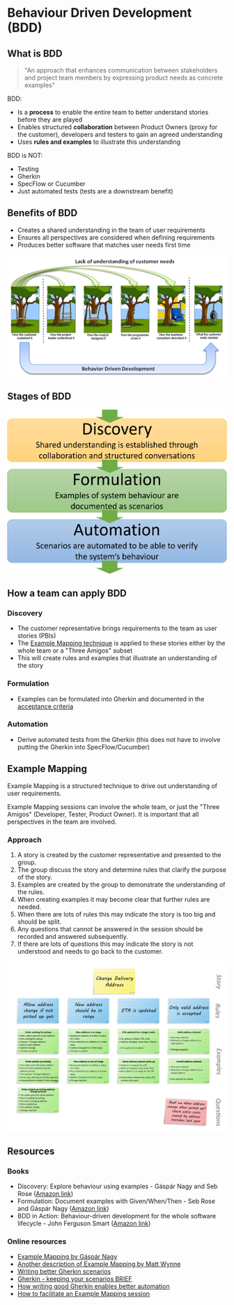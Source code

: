 # Behaviour Driven Development (BDD)

## What is BDD

> "An approach that enhances communication between stakeholders and project team members by expressing product needs as concrete examples"

BDD:

* Is a **process** to enable the entire team to better understand stories before they are played
* Enables structured **collaboration** between Product Owners (proxy for the customer), developers and testers to gain an agreed understanding
* Uses **rules and examples** to illustrate this understanding

BDD is NOT:

* Testing
* Gherkin
* SpecFlow or Cucumber
* Just automated tests (tests are a downstream benefit)

## Benefits of BDD

* Creates a shared understanding in the team of user requirements
* Ensures all perspectives are considered when defining requirements
* Produces better software that matches user needs first time

![bdd tree swing](images/bdd_tree_swing.png)

## Stages of BDD

![dicovery formulation automation](images/dicovery_formulation_automation.png)

## How a team can apply BDD

### Discovery

* The customer representative brings requirements to the team as user stories (PBIs)
* The [Example Mapping technique](#example-mapping) is applied to these stories either by the whole team or a "Three Amigos" subset
* This will create rules and examples that illustrate an understanding of the story

### Formulation

* Examples can be formulated into Gherkin and documented in the [acceptance criteria](acceptance-criteria.md)
  
### Automation

* Derive automated tests from the Gherkin (this does not have to involve putting the Gherkin into SpecFlow/Cucumber)

## Example Mapping

Example Mapping is a structured technique to drive out understanding of user requirements.

Example Mapping sessions can involve the whole team, or just the "Three Amigos" (Developer, Tester, Product Owner). It is important that all perspectives in the team are involved.

### Approach

1. A story is created by the customer representative and presented to the group.
1. The group discuss the story and determine rules that clarify the purpose of the story.
1. Examples are created by the group to demonstrate the understanding of the rules.
1. When creating examples it may become clear that further rules are needed.
1. When there are lots of rules this may indicate the story is too big and should be split.
1. Any questions that cannot be answered in the session should be recorded and answered subsequently.
1. If there are lots of questions this may indicate the story is not understood and needs to go back to the customer.

![Example Mapping](images/example_mapping.png)

## Resources

### Books

* Discovery: Explore behaviour using examples - Gáspár Nagy and Seb Rose
  ([Amazon link](https://www.amazon.co.uk/Discovery-Explore-behaviour-using-examples/dp/1983591254))
* Formulation: Document examples with Given/When/Then - Seb Rose and Gáspár Nagy
  ([Amazon link](https://www.amazon.co.uk/gp/product/B093N4C2C2))
* BDD in Action: Behaviour-driven development for the whole software lifecycle - John Ferguson Smart
  ([Amazon link](https://www.amazon.co.uk/BDD-Action-Behavior-driven-development-lifecycle/dp/161729165X))

### Online resources

* [Example Mapping by Gáspár Nagy](http://gasparnagy.com/2019/05/divide-conquer-a-la-bdd-story-rule-scenario/)
* [Another description of Example Mapping by Matt Wynne](https://cucumber.io/blog/example-mapping-introduction/)
* [Writing better Gherkin scenarios](http://gasparnagy.com/2019/05/clean-up-bad-bdd-scenarios/)
* [Gherkin - keeping your scenarios BRIEF](https://cucumber.io/blog/keep-your-scenarios-brief/)
* [How writing good Gherkin enables better automation](http://angiejones.tech/writing-good-gherkin-enables-good-test-automation/)
* [How to facilitate an Example Mapping session](http://gasparnagy.com/2019/04/example-mapping-the-good-enough-facilitator/)
